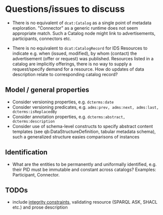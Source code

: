 

# Questions/issues to discuss

- There is no equivalent of `dcat:Catalog` as a single point of metadata exploration.
  "Connector" as a generic runtime does not seem appropriate match. Such a Catalog
  node might link to advertisements, participants, connectors etc.

- There is no equivalent to `dcat:CatalogRecord` for IDS Resources to indicate e.g.
  when (issued, modified), by whom (contact) the advertisement (offer or request)
  was published. Resources listed in a catalog are implicitly offerings, there is
  no way to supply a request/specify demand for a resource. How do updates of data
  description relate to corresponding catalog record?

## Model / general properties

- Consider versioning properties, e.g. `dcterms:date`
- Consider versioning predicates,  e.g. `adms:prev, adms:next, adms:last, dcterms:isReplacedBy`
- Consider annotation properties, e.g. `dcterms:abstract, dcterms:description`
- Consider use of schema-level constructs to specify abstract content templates
  (see qb:DataStructureDefinition, tabular metadata schema), such a generalized
  structure easies comparisons of instances

## Identification

- What are the entities to be permanently and uniformally identified, e.g. their PID
  must be immutable and constant across catalogs? Examples: Participant, Connector.

## TODOs

- include [integrity constraints](https://www.w3.org/TR/vocab-data-cube#h3_wf-rules), validating resource (SPARQL ASK, SHACL etc.) and prose description

